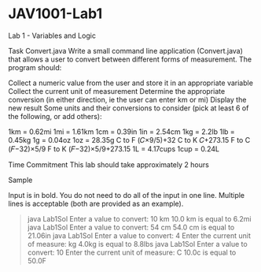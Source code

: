 # JAV1001-Lab1
Lab 1 - Variables and Logic

Task
Convert.java Write a small command line application (Convert.java) that allows a user to convert between different forms of measurement. The program should:

Collect a numeric value from the user and store it in an appropriate variable
Collect the current unit of measurement
Determine the appropriate conversion (in either direction, ie the user can enter km or mi)
Display the new result
Some units and their conversions to consider (pick at least 6 of the following, or add others):

1km = 0.62mi
1mi = 1.61km
1cm = 0.39in
1in = 2.54cm
1kg = 2.2lb
1lb = 0.45kg
1g = 0.04oz
1oz = 28.35g
C to F (𝐶×9/5)+32
C to K 𝐶+273.15
F to C (𝐹−32)×5/9
F to K (𝐹−32)×5/9+273.15
1L = 4.17cups
1cup = 0.24L

Time Commitment
This lab should take approximately 2 hours

Sample

Input is in bold. You do not need to do all of the input in one line. Multiple lines is acceptable (both are provided as an example).

>java Lab1Sol
Enter a value to convert: 10 km
10.0 km is equal to 6.2mi
>java Lab1Sol
Enter a value to convert: 54 cm
54.0 cm is equal to 21.06in
>java Lab1Sol
Enter a value to convert: 4
Enter the current unit of measure: kg
4.0kg is equal to 8.8lbs
>java Lab1Sol
Enter a value to convert: 10
Enter the current unit of measure: C
10.0c is equal to 50.0F
